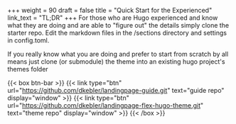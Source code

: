 +++
weight = 90
draft = false
title = "Quick Start for the Experienced"
link_text = "TL;DR"
+++
For those who are Hugo experienced and know what they are doing and are able to "figure out" the details simply clone the starter repo.  Edit the markdown files in the /sections directory and settings in config.toml.

If you really know what you are doing and prefer to start from scratch by all means just clone (or submodule) the theme into an existing hugo project's themes folder

{{< box btn-bar >}}
{{< link type="btn" url="https://github.com/dkebler/landingpage-guide.git" text="guide repo" display="window" >}}
{{< link type="btn" url="https://github.com/dkebler/landingpage-flex-hugo-theme.git" text="theme repo" display="window" >}}
{{< /box >}}
